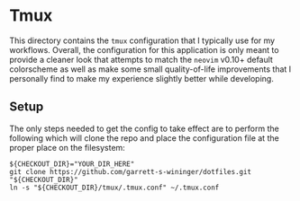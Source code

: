 # Tmux

This directory contains the `tmux` configuration that I typically use for my
workflows. Overall, the configuration for this application is only meant to
provide a cleaner look that attempts to match the `neovim` v0.10+ default
colorscheme as well as make some small quality-of-life improvements that I
personally find to make my experience slightly better while developing.

## Setup

The only steps needed to get the config to take effect are to perform the
following which will clone the repo and place the configuration file at the
proper place on the filesystem:

```
${CHECKOUT_DIR}="YOUR_DIR_HERE"
git clone https://github.com/garrett-s-wininger/dotfiles.git "${CHECKOUT_DIR}"
ln -s "${CHECKOUT_DIR}/tmux/.tmux.conf" ~/.tmux.conf
```
